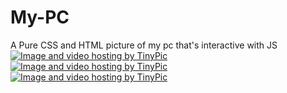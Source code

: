 # My-PC


A Pure CSS and HTML picture of my pc that's interactive with JS
<a href="http://tinypic.com?ref=33be0b5" target="_blank"><img src="http://i65.tinypic.com/33be0b5.jpg" border="0" alt="Image and video hosting by TinyPic"></a>
<a href="http://tinypic.com?ref=11rfapt" target="_blank"><img src="http://i68.tinypic.com/11rfapt.png" border="0" alt="Image and video hosting by TinyPic">
<a href="http://tinypic.com?ref=2qnphyu" target="_blank"><img src="http://i66.tinypic.com/2qnphyu.png" border="0" alt="Image and video hosting by TinyPic"></a>

